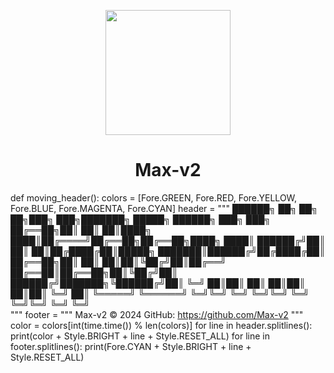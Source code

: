 <p align="center">
  <img src="https://github.com/Max-v2/BlumFarm_v2.0/blob/main/Img/logo.svg" width="200"/>
  <h1 align="center">Max-v2</h1>
</p>

def moving_header():
    colors = [Fore.GREEN, Fore.RED, Fore.YELLOW, Fore.BLUE, Fore.MAGENTA, Fore.CYAN]
    header = """
██████╗ ██╗     ██╗   ██╗███╗   ███╗███████╗ █████╗ ██████╗ ███╗   ███╗
██╔══██╗██║     ██║   ██║████╗ ████║██╔════╝██╔══██╗██╔══██╗████╗ ████║
██████╔╝██║     ██║   ██║██╔████╔██║█████╗  ███████║██████╔╝██╔████╔██║
██╔══██╗██║     ██║   ██║██║╚██╔╝██║██╔══╝  ██╔══██║██╔══██╗██║╚██╔╝██║
██████╔╝███████╗╚██████╔╝██║ ╚═╝ ██║██║     ██║  ██║██║  ██║██║ ╚═╝ ██║
╚═════╝ ╚══════╝  ╚═╝╚═╝ ╚═╝     ╚═╝╚═╝     ╚═╝  ╚═╝╚═╝     ╚═╝     ╚═╝                                         
"""
    footer = """
Max-v2 © 2024 
GitHub: https://github.com/Max-v2
"""
    color = colors[int(time.time()) % len(colors)]
    for line in header.splitlines():
        print(color + Style.BRIGHT + line + Style.RESET_ALL)
    for line in footer.splitlines():
        print(Fore.CYAN + Style.BRIGHT + line + Style.RESET_ALL)
